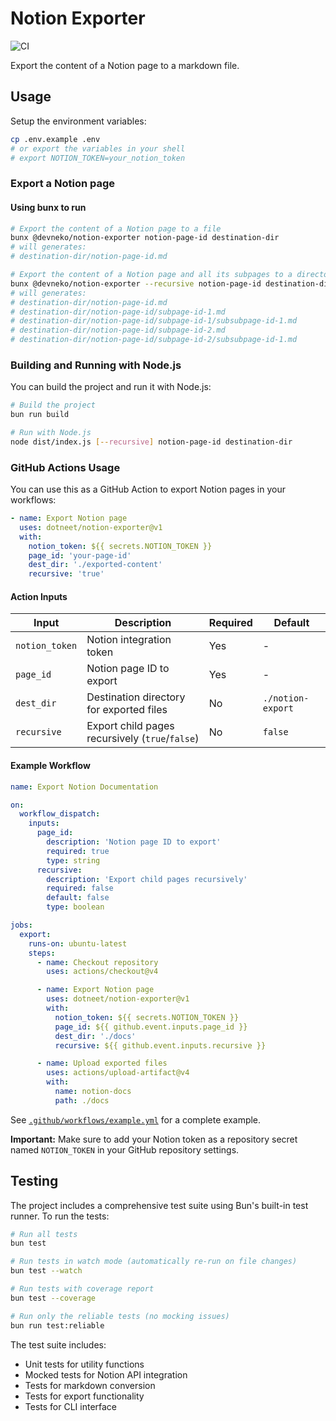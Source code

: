 # Notion Exporter

![CI](https://github.com/dotneet/notion-exporter/actions/workflows/ci.yml/badge.svg)

Export the content of a Notion page to a markdown file.

## Usage

Setup the environment variables:

```bash
cp .env.example .env
# or export the variables in your shell
# export NOTION_TOKEN=your_notion_token
```

### Export a Notion page

#### Using bunx to run

```bash
# Export the content of a Notion page to a file
bunx @devneko/notion-exporter notion-page-id destination-dir
# will generates:
# destination-dir/notion-page-id.md

# Export the content of a Notion page and all its subpages to a directory
bunx @devneko/notion-exporter --recursive notion-page-id destination-dir
# will generates:
# destination-dir/notion-page-id.md
# destination-dir/notion-page-id/subpage-id-1.md
# destination-dir/notion-page-id/subpage-id-1/subsubpage-id-1.md
# destination-dir/notion-page-id/subpage-id-2.md
# destination-dir/notion-page-id/subpage-id-2/subsubpage-id-1.md
```

### Building and Running with Node.js

You can build the project and run it with Node.js:

```bash
# Build the project
bun run build

# Run with Node.js
node dist/index.js [--recursive] notion-page-id destination-dir
```

### GitHub Actions Usage

You can use this as a GitHub Action to export Notion pages in your workflows:

```yaml
- name: Export Notion page
  uses: dotneet/notion-exporter@v1
  with:
    notion_token: ${{ secrets.NOTION_TOKEN }}
    page_id: 'your-page-id'
    dest_dir: './exported-content'
    recursive: 'true'
```

#### Action Inputs

| Input | Description | Required | Default |
|-------|-------------|----------|---------|
| `notion_token` | Notion integration token | Yes | - |
| `page_id` | Notion page ID to export | Yes | - |
| `dest_dir` | Destination directory for exported files | No | `./notion-export` |
| `recursive` | Export child pages recursively (`true`/`false`) | No | `false` |

#### Example Workflow

```yaml
name: Export Notion Documentation

on:
  workflow_dispatch:
    inputs:
      page_id:
        description: 'Notion page ID to export'
        required: true
        type: string
      recursive:
        description: 'Export child pages recursively'
        required: false
        default: false
        type: boolean

jobs:
  export:
    runs-on: ubuntu-latest
    steps:
      - name: Checkout repository
        uses: actions/checkout@v4

      - name: Export Notion page
        uses: dotneet/notion-exporter@v1
        with:
          notion_token: ${{ secrets.NOTION_TOKEN }}
          page_id: ${{ github.event.inputs.page_id }}
          dest_dir: './docs'
          recursive: ${{ github.event.inputs.recursive }}

      - name: Upload exported files
        uses: actions/upload-artifact@v4
        with:
          name: notion-docs
          path: ./docs
```

See [`.github/workflows/example.yml`](.github/workflows/example.yml) for a complete example.

**Important:** Make sure to add your Notion token as a repository secret named `NOTION_TOKEN` in your GitHub repository settings.

## Testing

The project includes a comprehensive test suite using Bun's built-in test runner. To run the tests:

```bash
# Run all tests
bun test

# Run tests in watch mode (automatically re-run on file changes)
bun test --watch

# Run tests with coverage report
bun test --coverage

# Run only the reliable tests (no mocking issues)
bun run test:reliable
```

The test suite includes:

- Unit tests for utility functions
- Mocked tests for Notion API integration
- Tests for markdown conversion
- Tests for export functionality
- Tests for CLI interface
